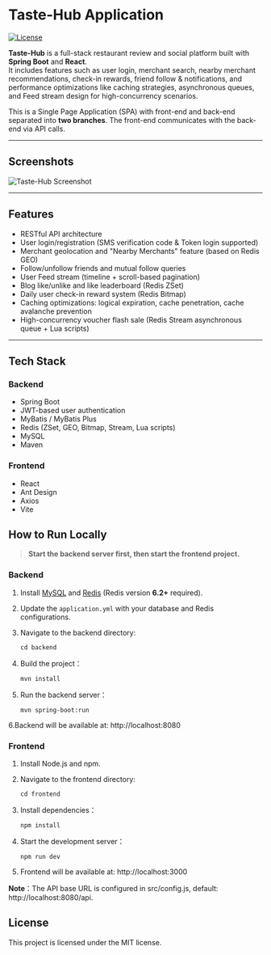 # Taste-Hub Application
[![License](https://img.shields.io/badge/license-MIT-green)](./LICENSE)

**Taste-Hub** is a full-stack restaurant review and social platform built with **Spring Boot** and **React**.  
It includes features such as user login, merchant search, nearby merchant recommendations, check-in rewards, friend follow & notifications, and performance optimizations like caching strategies, asynchronous queues, and Feed stream design for high-concurrency scenarios.  

This is a Single Page Application (SPA) with front-end and back-end separated into **two branches**. The front-end communicates with the back-end via API calls.

---

## Screenshots
![Taste-Hub Screenshot](./images/tastehub-feed.png)

---

## Features
- RESTful API architecture  
- User login/registration (SMS verification code & Token login supported)  
- Merchant geolocation and "Nearby Merchants" feature (based on Redis GEO)  
- Follow/unfollow friends and mutual follow queries  
- User Feed stream (timeline + scroll-based pagination)  
- Blog like/unlike and like leaderboard (Redis ZSet)  
- Daily user check-in reward system (Redis Bitmap)  
- Caching optimizations: logical expiration, cache penetration, cache avalanche prevention  
- High-concurrency voucher flash sale (Redis Stream asynchronous queue + Lua scripts)  

---

## Tech Stack

### Backend
- Spring Boot  
- JWT-based user authentication  
- MyBatis / MyBatis Plus  
- Redis (ZSet, GEO, Bitmap, Stream, Lua scripts)  
- MySQL  
- Maven  

### Frontend
- React  
- Ant Design  
- Axios  
- Vite  

## How to Run Locally

> **Start the backend server first, then start the frontend project.**

### Backend

1. Install [MySQL](https://dev.mysql.com/downloads/) and [Redis](https://redis.io/download) (Redis version **6.2+** required).  
2. Update the `application.yml` with your database and Redis configurations.  
3. Navigate to the backend directory: 
    
    ```
    cd backend
    ```
4. Build the project：
    ```
    mvn install
    ```
5. Run the backend server：
  
    ```
    mvn spring-boot:run
    ```

6.Backend will be available at: http://localhost:8080

### Frontend
1. Install Node.js and npm.

2. Navigate to the frontend directory:
    ```
    cd frontend
    ```
3. Install dependencies：
    
    ```
    npm install
    ```

4. Start the development server：
    ```
    npm run dev
    ```
5. Frontend will be available at: http://localhost:3000

**Note**：The API base URL is configured in src/config.js, default: http://localhost:8080/api.

 ## License
This project is licensed under the MIT license.
